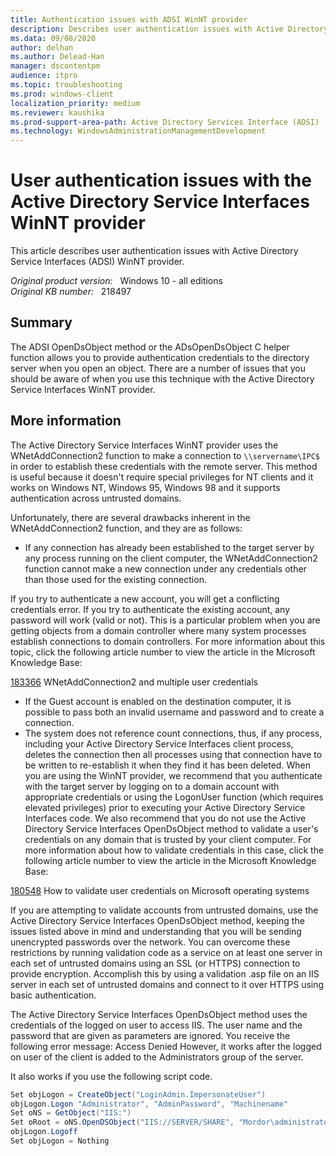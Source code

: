 ```yaml
---
title: Authentication issues with ADSI WinNT provider
description: Describes user authentication issues with Active Directory Service Interfaces (ADSI) WinNT provider.
ms.data: 09/08/2020
author: delhan
ms.author: Delead-Han
manager: dscontentpm
audience: itpro
ms.topic: troubleshooting
ms.prod: windows-client
localization_priority: medium
ms.reviewer: kaushika
ms.prod-support-area-path: Active Directory Services Interface (ADSI)
ms.technology: WindowsAdministrationManagementDevelopment
---
```

# User authentication issues with the Active Directory Service Interfaces WinNT provider

This article describes user authentication issues with Active Directory Service Interfaces (ADSI) WinNT provider.

_Original product version:_ &nbsp; Windows 10 - all editions  
_Original KB number:_ &nbsp; 218497

## Summary

The ADSI OpenDsObject method or the ADsOpenDsObject C helper function allows you to provide authentication credentials to the directory server when you open an object. There are a number of issues that you should be aware of when you use this technique with the Active Directory Service Interfaces WinNT provider.

## More information

The Active Directory Service Interfaces WinNT provider uses the WNetAddConnection2 function to make a connection to `\\servername\IPC$` in order to establish these credentials with the remote server. This method is useful because it doesn't require special privileges for NT clients and it works on Windows NT, Windows 95, Windows 98 and it supports authentication across untrusted domains.

Unfortunately, there are several drawbacks inherent in the WNetAddConnection2 function, and they are as follows:

- If any connection has already been established to the target server by any process running on the client computer, the WNetAddConnection2 function cannot make a new connection under any credentials other than those used for the existing connection.

If you try to authenticate a new account, you will get a conflicting credentials error. If you try to authenticate the existing account, any password will work (valid or not). This is a particular problem when you are getting objects from a domain controller where many system processes establish connections to domain controllers. For more information about this topic, click the following article number to view the article in the Microsoft Knowledge Base:

[183366](https://support.microsoft.com/help/183366) WNetAddConnection2 and multiple user credentials  

- If the Guest account is enabled on the destination computer, it is possible to pass both an invalid username and password and to create a connection.
- The system does not reference count connections, thus, if any process, including your Active Directory Service Interfaces client process, deletes the connection then all processes using that connection have to be written to re-establish it when they find it has been deleted. When you are using the WinNT provider, we recommend that you authenticate with the target server by logging on to a domain account with appropriate credentials or using the LogonUser function (which requires elevated privileges) prior to executing your Active Directory Service Interfaces code. We also recommend that you do not use the Active Directory Service Interfaces OpenDsObject method to validate a user's credentials on any domain that is trusted by your client computer. For more information about how to validate credentials in this case, click the following article number to view the article in the Microsoft Knowledge Base:

[180548](https://support.microsoft.com/help/180548) How to validate user credentials on Microsoft operating systems  

If you are attempting to validate accounts from untrusted domains, use the Active Directory Service Interfaces OpenDsObject method, keeping the issues listed above in mind and understanding that you will be sending unencrypted passwords over the network. You can overcome these restrictions by running validation code as a service on at least one server in each set of untrusted domains using an SSL (or HTTPS) connection to provide encryption. Accomplish this by using a validation .asp file on an IIS server in each set of untrusted domains and connect to it over HTTPS using basic authentication.

The Active Directory Service Interfaces OpenDsObject method uses the credentials of the logged on user to access IIS. The user name and the password that are given as parameters are ignored. You receive the following error message: Access Denied
However, it works after the logged on user of the client is added to the Administrators group of the server.

It also works if you use the following script code.

```csharp
Set objLogon = CreateObject("LoginAdmin.ImpersonateUser") 
objLogon.Logon "Administrator", "AdminPassword", "Machinename" 
Set oNS = GetObject("IIS:")
Set oRoot = oNS.OpenDSObject("IIS://SERVER/SHARE", "Mordor\administrator", "Gollum", 1)'User credentials are ignored 
objLogon.Logoff
Set objLogon = Nothing
```
